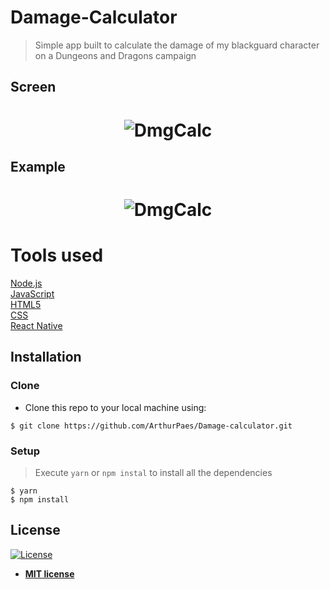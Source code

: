 

# Damage-Calculator

> Simple app built to calculate the damage of my blackguard character on a Dungeons and Dragons campaign






## Screen

<h1 align="center">
    <img alt="DmgCalc" src="https://user-images.githubusercontent.com/47614825/86076498-8ccb9380-ba60-11ea-8124-c32ad77e676e.gif" />
</h1>

## Example
<h1 align="center">
    <img alt="DmgCalc" src="https://user-images.githubusercontent.com/47614825/86074896-2729d800-ba5d-11ea-89e4-848f75990d17.gif" />
</h1>

# Tools used 
<a href="https://nodejs.org/en/">Node.js</a>  <br/>
<a href="https://www.javascript.com/">JavaScript</a> <br/>
<a href="">HTML5</a> <br/>
<a href="">CSS</a> <br/>
<a href="https://reactnative.dev/">React Native</a>


## Installation

### Clone

- Clone this repo to your local machine using:
```shell
$ git clone https://github.com/ArthurPaes/Damage-calculator.git
```
### Setup


> Execute `yarn` or `npm instal` to install all the dependencies

```shell
$ yarn 
$ npm install
```









## License

[![License](http://img.shields.io/:license-mit-blue.svg?style=flat-square)](http://badges.mit-license.org)

- **[MIT license](http://opensource.org/licenses/mit-license.php)**
